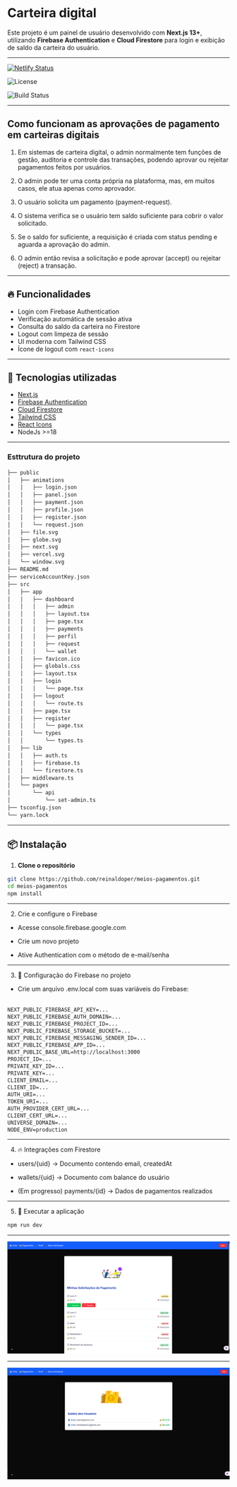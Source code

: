 # Carteira digital

Este projeto é um painel de usuário desenvolvido com **Next.js 13+**, utilizando **Firebase Authentication** e **Cloud Firestore** para login e exibição de saldo da carteira do usuário.

---

[![Netlify Status](https://api.netlify.com/api/v1/badges/934ccc42-6524-44cf-bf55-b6e50d70f4e2/deploy-status)](https://app.netlify.com/projects/meios-de-pagamentos/deploys)

![License](https://img.shields.io/github/license/reinaldoper/meios-pagamentos)

![Build Status](https://img.shields.io/github/actions/workflow/status/reinaldoper/meios-pagamentos/ci.yml)



---

## Como funcionam as aprovações de pagamento em carteiras digitais

1. Em sistemas de carteira digital, o admin normalmente tem funções de gestão, auditoria e controle das transações, podendo aprovar ou rejeitar pagamentos feitos por usuários.

2. O admin pode ter uma conta própria na plataforma, mas, em muitos casos, ele atua apenas como aprovador.

3. O usuário solicita um pagamento (payment-request).

4. O sistema verifica se o usuário tem saldo suficiente para cobrir o valor solicitado.

5. Se o saldo for suficiente, a requisição é criada com status pending e aguarda a aprovação do admin.

6. O admin então revisa a solicitação e pode aprovar (accept) ou rejeitar (reject) a transação.

---

## 🔥 Funcionalidades

- Login com Firebase Authentication
- Verificação automática de sessão ativa
- Consulta do saldo da carteira no Firestore
- Logout com limpeza de sessão
- UI moderna com Tailwind CSS
- Ícone de logout com `react-icons`

---

## 🚀 Tecnologias utilizadas

- [Next.js](https://nextjs.org/)
- [Firebase Authentication](https://firebase.google.com/products/auth)
- [Cloud Firestore](https://firebase.google.com/products/firestore)
- [Tailwind CSS](https://tailwindcss.com/)
- [React Icons](https://react-icons.github.io/react-icons)
- NodeJs >=18

---

### Esttrutura do projeto

```bash
├── public
│   ├── animations
│   │   ├── login.json
│   │   ├── panel.json
│   │   ├── payment.json
│   │   ├── profile.json
│   │   ├── register.json
│   │   └── request.json
│   ├── file.svg
│   ├── globe.svg
│   ├── next.svg
│   ├── vercel.svg
│   └── window.svg
├── README.md
├── serviceAccountKey.json
├── src
│   ├── app
│   │   ├── dashboard
│   │   │   ├── admin
│   │   │   ├── layout.tsx
│   │   │   ├── page.tsx
│   │   │   ├── payments
│   │   │   ├── perfil
│   │   │   ├── request
│   │   │   └── wallet
│   │   ├── favicon.ico
│   │   ├── globals.css
│   │   ├── layout.tsx
│   │   ├── login
│   │   │   └── page.tsx
│   │   ├── logout
│   │   │   └── route.ts
│   │   ├── page.tsx
│   │   ├── register
│   │   │   └── page.tsx
│   │   └── types
│   │       └── types.ts
│   ├── lib
│   │   ├── auth.ts
│   │   ├── firebase.ts
│   │   └── firestore.ts
│   ├── middleware.ts
│   └── pages
│       └── api
│           └── set-admin.ts
├── tsconfig.json
└── yarn.lock
```

---

## 📦 Instalação

1. **Clone o repositório**

```bash
git clone https://github.com/reinaldoper/meios-pagamentos.git
cd meios-pagamentos
npm install
```

---

2. Crie e configure o Firebase

- Acesse console.firebase.google.com

- Crie um novo projeto

- Ative Authentication com o método de e-mail/senha

---

3. 🔐 Configuração do Firebase no projeto
- Crie um arquivo .env.local com suas variáveis do Firebase:

```env

NEXT_PUBLIC_FIREBASE_API_KEY=...
NEXT_PUBLIC_FIREBASE_AUTH_DOMAIN=...
NEXT_PUBLIC_FIREBASE_PROJECT_ID=...
NEXT_PUBLIC_FIREBASE_STORAGE_BUCKET=...
NEXT_PUBLIC_FIREBASE_MESSAGING_SENDER_ID=...
NEXT_PUBLIC_FIREBASE_APP_ID=...
NEXT_PUBLIC_BASE_URL=http://localhost:3000
PROJECT_ID=...
PRIVATE_KEY_ID=...
PRIVATE_KEY=...
CLIENT_EMAIL=...
CLIENT_ID=...
AUTH_URI=...
TOKEN_URI=...
AUTH_PROVIDER_CERT_URL=...
CLIENT_CERT_URL=...
UNIVERSE_DOMAIN=...
NODE_ENV=production

```
---

4. 🔥 Integrações com Firestore
- users/{uid} → Documento contendo email, createdAt

- wallets/{uid} → Documento com balance do usuário

- (Em progresso) payments/{id} → Dados de pagamentos realizados

---

5. 🧪 Executar a aplicação

```bash
npm run dev
```
---

![payments](./public/tela.png)

---

![admin](./public/tela1.png)